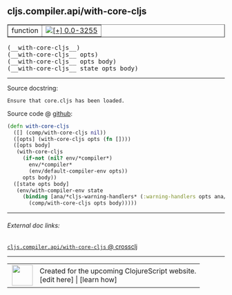 ## cljs.compiler.api/with-core-cljs



 <table border="1">
<tr>
<td>function</td>
<td><a href="https://github.com/cljsinfo/cljs-api-docs/tree/0.0-3255"><img valign="middle" alt="[+] 0.0-3255" title="Added in 0.0-3255" src="https://img.shields.io/badge/+-0.0--3255-lightgrey.svg"></a> </td>
</tr>
</table>


 <samp>
(__with-core-cljs__)<br>
</samp>
 <samp>
(__with-core-cljs__ opts)<br>
</samp>
 <samp>
(__with-core-cljs__ opts body)<br>
</samp>
 <samp>
(__with-core-cljs__ state opts body)<br>
</samp>

---





Source docstring:

```
Ensure that core.cljs has been loaded.
```


Source code @ [github](https://github.com/clojure/clojurescript/blob/r1.7.107/src/main/clojure/cljs/compiler/api.clj#L33-L46):

```clj
(defn with-core-cljs
  ([] (comp/with-core-cljs nil))
  ([opts] (with-core-cljs opts (fn [])))
  ([opts body]
   (with-core-cljs
     (if-not (nil? env/*compiler*)
       env/*compiler*
       (env/default-compiler-env opts))
     opts body))
  ([state opts body]
   (env/with-compiler-env state
     (binding [ana/*cljs-warning-handlers* (:warning-handlers opts ana/*cljs-warning-handlers*)]
       (comp/with-core-cljs opts body)))))
```

<!--
Repo - tag - source tree - lines:

 <pre>
clojurescript @ r1.7.107
└── src
    └── main
        └── clojure
            └── cljs
                └── compiler
                    └── <ins>[api.clj:33-46](https://github.com/clojure/clojurescript/blob/r1.7.107/src/main/clojure/cljs/compiler/api.clj#L33-L46)</ins>
</pre>

-->

---



###### External doc links:

[`cljs.compiler.api/with-core-cljs` @ crossclj](http://crossclj.info/fun/cljs.compiler.api/with-core-cljs.html)<br>

---

 <table>
<tr><td>
<img valign="middle" align="right" width="48px" src="http://i.imgur.com/Hi20huC.png">
</td><td>
Created for the upcoming ClojureScript website.<br>
[edit here] | [learn how]
</td></tr></table>

[edit here]:https://github.com/cljsinfo/cljs-api-docs/blob/master/cljsdoc/cljs.compiler.api/with-core-cljs.cljsdoc
[learn how]:https://github.com/cljsinfo/cljs-api-docs/wiki/cljsdoc-files

<!--

This information was too distracting to show to readers, but I'll leave it
commented here since it is helpful to:

- pretty-print the data used to generate this document
- and show how to retrieve that data



The API data for this symbol:

```clj
{:ns "cljs.compiler.api",
 :name "with-core-cljs",
 :signature ["[]" "[opts]" "[opts body]" "[state opts body]"],
 :history [["+" "0.0-3255"]],
 :type "function",
 :full-name-encode "cljs.compiler.api/with-core-cljs",
 :source {:code "(defn with-core-cljs\n  ([] (comp/with-core-cljs nil))\n  ([opts] (with-core-cljs opts (fn [])))\n  ([opts body]\n   (with-core-cljs\n     (if-not (nil? env/*compiler*)\n       env/*compiler*\n       (env/default-compiler-env opts))\n     opts body))\n  ([state opts body]\n   (env/with-compiler-env state\n     (binding [ana/*cljs-warning-handlers* (:warning-handlers opts ana/*cljs-warning-handlers*)]\n       (comp/with-core-cljs opts body)))))",
          :title "Source code",
          :repo "clojurescript",
          :tag "r1.7.107",
          :filename "src/main/clojure/cljs/compiler/api.clj",
          :lines [33 46]},
 :full-name "cljs.compiler.api/with-core-cljs",
 :docstring "Ensure that core.cljs has been loaded."}

```

Retrieve the API data for this symbol:

```clj
;; from Clojure REPL
(require '[clojure.edn :as edn])
(-> (slurp "https://raw.githubusercontent.com/cljsinfo/cljs-api-docs/catalog/cljs-api.edn")
    (edn/read-string)
    (get-in [:symbols "cljs.compiler.api/with-core-cljs"]))
```

-->
